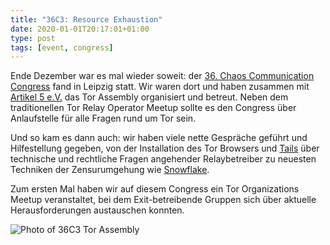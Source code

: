 ```yaml
---
title: "36C3: Resource Exhaustion"
date: 2020-01-01T20:17:01+01:00
type: post
tags: [event, congress]
---
```


Ende Dezember war es mal wieder soweit: der [36. Chaos Communication Congress][36c3]
fand in Leipzig statt. Wir waren dort und haben zusammen mit [Artikel 5 e.V.][artikel5]
das Tor Assembly organisiert und betreut. Neben dem traditionellen Tor Relay
Operator Meetup sollte es den Congress über Anlaufstelle für alle Fragen rund
um Tor sein.

Und so kam es dann auch: wir haben viele nette Gespräche geführt und Hilfestellung
gegeben, von der Installation des Tor Browsers und [Tails][] über technische
und rechtliche Fragen angehender Relaybetreiber zu neuesten Techniken der
Zensurumgehung wie [Snowflake][].

Zum ersten Mal haben wir auf diesem Congress ein Tor Organizations Meetup
veranstaltet, bei dem Exit-betreibende Gruppen sich über aktuelle
Herausforderungen austauschen konnten.

![Photo of 36C3 Tor Assembly](36c3-tor-assembly.jpg "36C3 Tor Assembly by utzer (CC0)")

[36c3]: https://events.ccc.de/congress/2019/wiki/index.php/Main_Page
[artikel5]: https://www.artikel5ev.de/
[snowflake]: https://snowflake.torproject.org/
[tails]: https://tails.boum.org/
